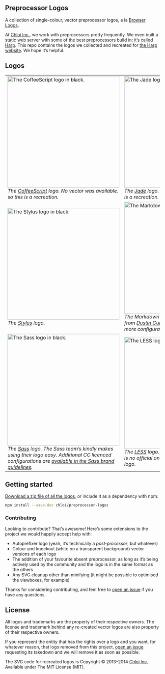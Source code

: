 ## Preprocessor Logos

A collection of single-colour, vector preprocessor logos, a la [Browser Logos](https://github.com/alrra/browser-logos).

At [Chloi Inc.](htto://chloi.io), we work with preprocessors pretty frequently. We even built a static web server with some of the best preprocessors build in: [it’s called Harp](http://github.com/sintaxi/harp). This repo contains the logos we collected and recreated for [the Harp website](http://harpjs.com). We hope it’s helpful.

## Logos

<table>
<tr>
<td>
<img alt="The CoffeeScript logo in black." src="https://rawgit.com/chloi/preprocessor-logos/master/coffeescript/coffeescript.svg" width="364px" /><br/>
<em>The <a href="https://github.com/jashkenas/coffeescript">CoffeeScript</a> logo. No vector was available, so this is a recreation.</em>
</td>
<td>
<img alt="The Jade logo in black." src="https://rawgit.com/chloi/preprocessor-logos/master/jade/jade.svg" width="364px" /><br/>
<em>The <a href="https://github.com/jadejs/jade">Jade</a> logo. No vector was available, so this is a recreation.</em>
</td>
</tr>
<tr>
<td>
<img alt="The Stylus logo in black." src="https://rawgit.com/chloi/preprocessor-logos/master/stylus/stylus.svg" width="364px" /><br/>
<em>The <a href="https://github.com/learnboost/stylus">Stylus</a> logo.</em>
</td>
<td>
<img alt="The Markdown logo in black." src="https://rawgit.com/chloi/preprocessor-logos/master/markdown/markdown.svg" width="364px" /><br/>
<em>The Markdown logo. This is a optimised SVG from <a href="https://github.com/dcurtis/markdown-mark">Dustin Curtis’ Markdown marks</a>, where more configurations are available.</em>
</td>
</tr>
<tr>
<td>
<img alt="The Sass logo in black." src="https://rawgit.com/chloi/preprocessor-logos/master/sass/sass.svg" width="364px" /><br/>
<em>The <a href="https://github.com/sass/libsass">Sass</a> logo. The Sass team’s kindly makes using their logo easy. Additional CC licenced configurations are <a href="http://sass-lang.com/styleguide/brand/">available in the Sass brand guidelines</a>.</em>
</td>
<td>
<img alt="The LESS logo in black." src="https://rawgit.com/chloi/preprocessor-logos/master/less/less.svg" width="364px" /><br/>
<em>The <a href="https://github.com/less/less.js">LESS</a> logo. This is a reproduction since as is no official one-colour version of the LESS logo.</em>
</td>
</tr>
</table>

## Getting started

[Download a zip file of all the logos](https://github.com/chloi/preprocessor-logos/archive/master.zip), or include it as a dependency with npm:

```sh
npm install --save-dev chloi/preprocessor-logos
```

### Contributing

Looking to contribute? That’s awesome! Here’s some extensions to the project we would happily accept help with:

- Autoprefixer logo (yeah, it’s technically a _post-processor_, but whatever)
- Colour and knockout (white on a transparent background) vector versions of each logo
- The addition of your favourite absent preprocessor, as long as it’s being actively used by the community and the logo is in the same format as the others
- Any SVG cleanup other than minifying (it might be possible to optimised the viewboxes, for example)

Thanks for considering contributing, and feel free to [open an issue](https://github.com/chloi/preprocessor-logos) if you have any questions.

## License

All logos and trademarks are the property of their respective owners. The license and trademark behind any re-created vector logos are also property of their respective owners.

If you represent the entity that has the rights over a logo and you want, for whatever reason, that logo removed from this project, [open an issue](https://github.com/chloi.io/preprocessor-logos/issues) requesting its takedown and we will remove it as soon as possible.

The SVG code for recreated logos is Copyright © 2013–2014 [Chloi Inc.](http://chloi.io) Available under The MIT License (MIT).
